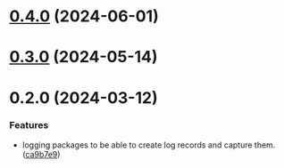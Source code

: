 # [0.4.0](https://github.com/rango-exchange/rango-client/compare/logging-types@0.3.0...logging-types@0.4.0) (2024-06-01)



# [0.3.0](https://github.com/rango-exchange/rango-client/compare/logging-types@0.2.0...logging-types@0.3.0) (2024-05-14)



# 0.2.0 (2024-03-12)


### Features

* logging packages to be able to create log records and capture them. ([ca9b7e9](https://github.com/rango-exchange/rango-client/commit/ca9b7e918d67bf0d93e5b8313264c5984f3adb4e))



